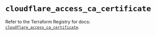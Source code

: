 # `cloudflare_access_ca_certificate`

Refer to the Terraform Registry for docs: [`cloudflare_access_ca_certificate`](https://registry.terraform.io/providers/cloudflare/cloudflare/4.41.0/docs/resources/access_ca_certificate).
